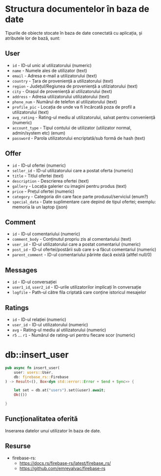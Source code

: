 # Structura documentelor în baza de date
Tipurile de obiecte stocate în baza de date conectată cu aplicația, și atributele lor de bază, sunt:

## User
* `id` - ID-ul unic al utilizatorului (numeric)
* `name` - Numele ales de utilizator (text)
* `email` - Adresa e-mail a utilizatorului (text)
* `country` - Țara de proveniență a utilizatorului (text)
* `region` - Județul/Regiunea de proveniență a utilziatorului (text)
* `city` - Orașul de proveniență al utilizatorului (text)
* `address` - Adresa utilizatorului utilizatorului (text)
* `phone_num` - Numărul de telefon al utilizatorului (text)
* `profile_pic` - Locația de unde va fi încărcată poza de profil a utilizatorului (text)
* `avg_rating` - Rating-ul mediu al utilizatorului, salvat pentru conveniență (numeric)
* `account_type` - Tipul contului de utilizator (utilizator normal, admin/system etc) (enum)
* `password` - Parola utilizatorului encriptată/sub formă de hash (text)

## Offer
* `id` - ID-ul ofertei (numeric)
* `seller_id` - ID-ul utilizatorului care a postat oferta (numeric)
* `title` - Titlul ofertei (text)
* `description` - Descrierea ofertei (text)
* `gallery` - Locația galerier cu imagini pentru produs (text)
* `price` - Prețul ofertei (numeric)
* `category` - Categoria din care face parte produsul/serviciul (enum?)
* `special_data` - Date suplimentare care depind de tipul ofertei; exemplu: memoria la un laptop (json)

## Comment
* `id` - ID-ul comentariului (numeric)
* `comment_body` - Conținutul propriu zis al comentariului (text)
* `user_id` - ID-ul utilizatorului care a postat comentariul (numeric)
* `post_id` - ID-ul ofertei/postării sub care s-a făcut comentariul (numeric)
* `parent_comment` - ID-ul comentariului părinte dacă există (altfel null/0)

## Messages
* `id` - ID-ul conversației
* `user1_id`, `user2_id` - ID-urile utilizatorilor implicați în conversație
* `logfile` - Path-ul către fila criptată care conține istoricul mesajelor

## Ratings
* `id` - ID-ul relației (numeric)
* `user_id` - ID-ul utilizatorului (numeric)
* `avg` - Rating-ul mediu al utilizatorului (numeric)
* `r5` ... `r1` - Numărul de rating-uri pentru fiecare scor (numeric)

# db::insert_user

```rs
pub async fn insert_user(
    user: users::User,
    db: firebase_rs::Firebase
) -> Result<(), Box<dyn std::error::Error + Send + Sync>> { 

    let set = db.at("users").set(&user).await;
    Ok(())

}
```

## Funcționalitatea oferită
Inserarea datelor unui utilizator în baza de date.

## Resurse
 - firebase-rs: 
    - https://docs.rs/firebase-rs/latest/firebase_rs/
    - https://github.com/emreyalvac/firebase-rs